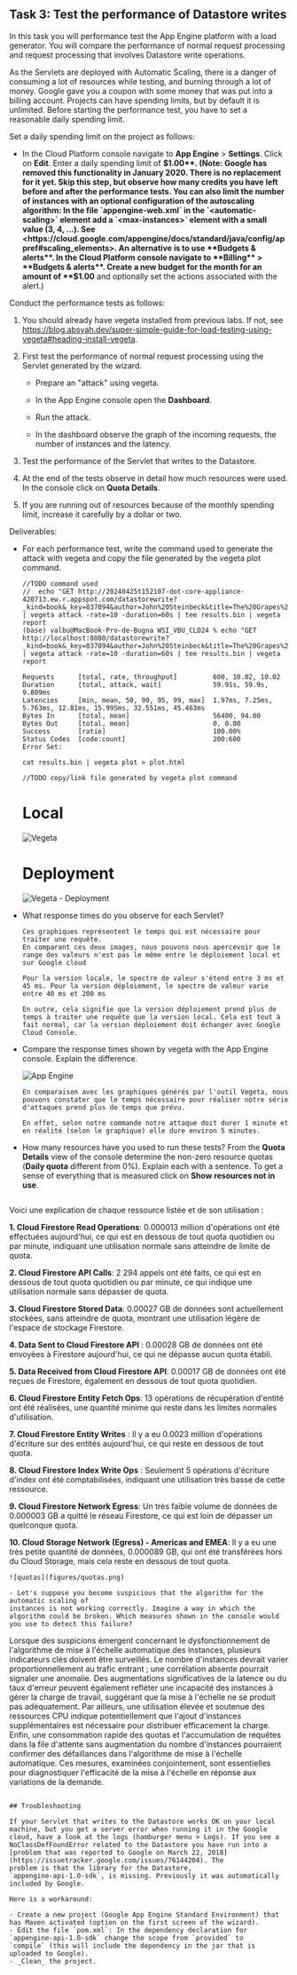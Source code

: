 ## Task 3: Test the performance of Datastore writes

In this task you will performance test the App Engine platform with a
load generator. You will compare the performance of normal request
processing and request processing that involves Datastore write
operations.

As the Servlets are deployed with Automatic Scaling, there is a danger
of consuming a lot of resources while testing, and burning through a
lot of money. Google gave you a coupon with some money that was put
into a billing account. Projects can have spending limits, but by
default it is unlimited. Before starting the performance test, you
have to set a reasonable daily spending limit.

Set a daily spending limit on the project as follows:

- In the Cloud Platform console navigate to **App Engine** >
  **Settings**. Click on **Edit**. Enter a daily spending limit of
  **$1.00**. (Note: Google has removed this functionality in January 2020. There is no replacement for it yet. Skip this step, but observe how many credits you have left before and after the performance tests. You can also limit the number of instances with an optional configuration of the autoscaling algorithm: In the file `appengine-web.xml` in the `<automatic-scaling>` element add a `<max-instances>` element with a small value (3, 4, ...). See <https://cloud.google.com/appengine/docs/standard/java/config/appref#scaling_elements>. An alternative is to use **Budgets & alerts**. In the Cloud Platform console navigate to **Billing** > **Budgets & alerts**. Create a new budget for the month for an amount of **$1.00** and optionally set the actions associated with the alert.)

Conduct the performance tests as follows:

1. You should already have vegeta installed from previous labs. If not, see <https://blog.absyah.dev/super-simple-guide-for-load-testing-using-vegeta#heading-install-vegeta>.

2. First test the performance of normal request processing using the
   Servlet generated by the wizard.

   - Prepare an "attack" using vegeta.

   - In the App Engine console open the **Dashboard**.

   - Run the attack.

   - In the dashboard observe the graph of the incoming requests, the
     number of instances and the latency.

3. Test the performance of the Servlet that writes to the Datastore.

4. At the end of the tests observe in detail how much resources were
   used. In the console click on **Quota Details**.

5. If you are running out of resources because of the monthly spending
   limit, increase it carefully by a dollar or two.

Deliverables:

- For each performance test, write the command used to generate the attack with vegeta and copy the file generated by the vegeta plot command.

  ```
  //TODO command used
  //  echo "GET http://20240425t152107-dot-core-appliance-420713.ew.r.appspot.com/datastorewrite?_kind=book&_key=837094&author=John%20Steinbeck&title=The%20Grapes%20of%20Wrath" | vegeta attack -rate=10 -duration=60s | tee results.bin | vegeta report
  (base) valbu@MacBook-Pro-de-Bugna WSI_VBU_CLD24 % echo "GET http://localhost:8080/datastorewrite?_kind=book&_key=837094&author=John%20Steinbeck&title=The%20Grapes%20of%20Wrath" | vegeta attack -rate=10 -duration=60s | tee results.bin | vegeta report
  
  Requests      [total, rate, throughput]         600, 10.02, 10.02
  Duration      [total, attack, wait]             59.91s, 59.9s, 9.809ms
  Latencies     [min, mean, 50, 90, 95, 99, max]  1.97ms, 7.25ms, 5.763ms, 12.81ms, 15.995ms, 32.551ms, 45.463ms
  Bytes In      [total, mean]                     56400, 94.00
  Bytes Out     [total, mean]                     0, 0.00
  Success       [ratio]                           100.00%
  Status Codes  [code:count]                      200:600  
  Error Set:

  cat results.bin | vegeta plot > plot.html
  ```

  ```
  //TODO copy/link file generated by vegeta plot command
  ```
  
  # Local
  ![Vegeta](figures/vegeta-plot.png)
  # Deployment
  ![Vegeta - Deployment](figures/vegeta-plot-bis.png)

 
- What response times do you observe for each Servlet?
  
  ```
  Ces graphiques représentent le temps qui est nécessaire pour traiter une requête.
  En comparant ces deux images, nous pouvons nous apercevoir que le range des valeurs n'est pas le même entre le déploiement local et sur Google cloud
  
  Pour la version locale, le spectre de valeur s'étend entre 3 ms et 45 ms. Pour la version déploiement, le spectre de valeur varie entre 40 ms et 200 ms

  En outre, cela signifie que la version déploiement prend plus de temps à traiter une requête que la version local. Cela est tout à fait normal, car la version déploiement doit échanger avec Google Cloud Console.
  ```
  
- Compare the response times shown by vegeta with the App Engine
  console. Explain the difference.

  ![App Engine](figures/app-engine.png)


  ```
  En comparaison avec les graphiques générés par l'outil Vegeta, nous pouvons constater que le temps nécessaire pour réaliser notre série d'attaques prend plus de temps que prévu.

  En effet, selon notre commande notre attaque doit durer 1 minute et en réalité (selon le graphique) elle dure environ 5 minutes.
  ```

- How many resources have you used to run these tests? From the
  **Quota Details** view of the console determine the non-zero resource
  quotas (**Daily quota** different from 0%). Explain each with a sentence.
  To get a sense of everything that is measured click on **Show resources not in use**.

  ```
Voici une explication de chaque ressource listée et de son utilisation :

**1. Cloud Firestore Read Operations**: 0.000013 million d'opérations ont été effectuées aujourd'hui, ce qui est en dessous de tout quota quotidien ou par minute, indiquant une utilisation normale sans atteindre de limite de quota.  

**2. Cloud Firestore API Calls**: 2 294 appels ont été faits, ce qui est en dessous de tout quota quotidien ou par minute, ce qui indique une utilisation normale sans dépasser de quota.  

**3. Cloud Firestore Stored Data**: 0.00027 GB de données sont actuellement stockées, sans atteindre de quota, montrant une utilisation légère de l'espace de stockage Firestore.  

**4. Data Sent to Cloud Firestore API** : 0.00028 GB de données ont été envoyées à Firestore aujourd'hui, ce qui ne dépasse aucun quota établi.  

**5. Data Received from Cloud Firestore API**: 0.00017 GB de données ont été reçues de Firestore, également en dessous de tout quota quotidien.  

**6. Cloud Firestore Entity Fetch Ops**: 13 opérations de récupération d'entité ont été réalisées, une quantité minime qui reste dans les limites normales d'utilisation.  

**7. Cloud Firestore Entity Writes** : Il y a eu 0.0023 million d'opérations d'écriture sur des entités aujourd'hui, ce qui reste en dessous de tout quota.  

**8. Cloud Firestore Index Write Ops** : Seulement 5 opérations d'écriture d'index ont été comptabilisées, indiquant une utilisation très basse de cette ressource.

**9. Cloud Firestore Network Egress**: Un très faible volume de données de 0.000003 GB a quitté le réseau Firestore, ce qui est loin de dépasser un quelconque quota.  

**10. Cloud Storage Network (Egress) - Americas and EMEA**: Il y a eu une très petite quantité de données, 0.000089 GB, qui ont été transférées hors du Cloud Storage, mais cela reste en dessous de tout quota.  
  ```
![quotas](figures/quotas.png)

- Let's suppose you become suspicious that the algorithm for the automatic scaling of
  instances is not working correctly. Imagine a way in which the algorithm could be broken. Which measures shown in the console would you use to detect this failure?

  ```
  Lorsque des suspicions émergent concernant le dysfonctionnement de l'algorithme de mise à l'échelle automatique des instances, plusieurs indicateurs clés doivent être surveillés. Le nombre d'instances devrait varier proportionnellement au trafic entrant ; une corrélation absente pourrait signaler une anomalie. Des augmentations significatives de la latence ou du taux d'erreur peuvent également refléter une incapacité des instances à gérer la charge de travail, suggérant que la mise à l'échelle ne se produit pas adéquatement. Par ailleurs, une utilisation élevée et soutenue des ressources CPU indique potentiellement que l'ajout d'instances supplémentaires est nécessaire pour distribuer efficacement la charge. Enfin, une consommation rapide des quotas et l'accumulation de requêtes dans la file d'attente sans augmentation du nombre d'instances pourraient confirmer des défaillances dans l'algorithme de mise à l'échelle automatique. Ces mesures, examinées conjointement, sont essentielles pour diagnostiquer l'efficacité de la mise à l'échelle en réponse aux variations de la demande.
  ```

## Troubleshooting

If your Servlet that writes to the Datastore works OK on your local
machine, but you get a server error when running it in the Google
cloud, have a look at the logs (hamburger menu > Logs). If you see a
NoClassDefFoundError related to the Datastore you have run into a
[problem that was reported to Google on March 22, 2018](https://issuetracker.google.com/issues/76144204). The
problem is that the library for the Datastore,
`appengine-api-1.0-sdk`, is missing. Previously it was automatically
included by Google.

Here is a workaround:

- Create a new project (Google App Engine Standard Environment) that
  has Maven activated (option on the first screen of the wizard).
- Edit the file `pom.xml`: In the dependency declaration for
  `appengine-api-1.0-sdk` change the scope from `provided` to
  `compile` (this will include the dependency in the jar that is
  uploaded to Google).
- _Clean_ the project.
